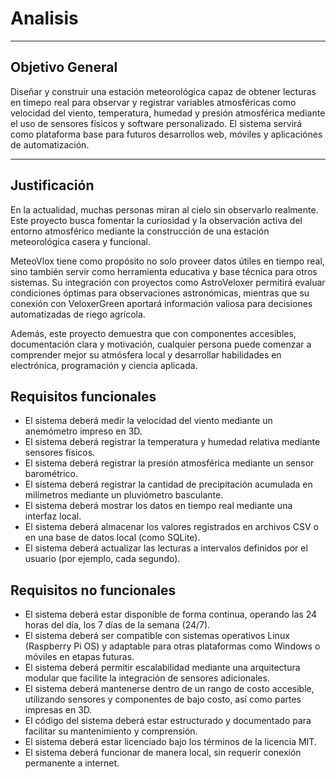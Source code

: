 # Analisis
___

## Objetivo General

Diseñar y construir una estación meteorológica capaz de obtener lecturas en timepo real para observar y registrar
variables atmosféricas como velocidad del viento, temperatura, humedad y presión atmosférica mediante
el uso de sensores físicos y software personalizado. El sistema servirá como plataforma base para futuros
desarrollos web, móviles y aplicaciónes de automatización.
___

## Justificación


En la actualidad, muchas personas miran al cielo sin observarlo realmente. Este proyecto busca fomentar la curiosidad y la observación activa del entorno atmosférico mediante la construcción de una estación meteorológica casera y funcional.

MeteoVlox tiene como propósito no solo proveer datos útiles en tiempo real, sino también servir como herramienta educativa y base técnica para otros sistemas. Su integración con proyectos como AstroVeloxer permitirá evaluar condiciones óptimas para observaciones astronómicas, mientras que su conexión con VeloxerGreen aportará información valiosa para decisiones automatizadas de riego agrícola.

Además, este proyecto demuestra que con componentes accesibles, documentación clara y motivación, cualquier persona puede comenzar a comprender mejor su atmósfera local y desarrollar habilidades en electrónica, programación y ciencia aplicada.

## Requisitos funcionales

- El sistema deberá medir la velocidad del viento mediante un anemómetro impreso en 3D.
- El sistema deberá registrar la temperatura y humedad relativa mediante sensores físicos.
- El sistema deberá registrar la presión atmosférica mediante un sensor barométrico.
- El sistema deberá registrar la cantidad de precipitación acumulada en milímetros mediante un pluviómetro basculante.
- El sistema deberá mostrar los datos en tiempo real mediante una interfaz local.
- El sistema deberá almacenar los valores registrados en archivos CSV o en una base de datos local (como SQLite).
- El sistema deberá actualizar las lecturas a intervalos definidos por el usuario (por ejemplo, cada segundo).


## Requisitos no funcionales

- El sistema deberá estar disponible de forma continua, operando las 24 horas del día, los 7 días de la semana (24/7).
- El sistema deberá ser compatible con sistemas operativos Linux (Raspberry Pi OS) y adaptable para otras plataformas como Windows o móviles en etapas futuras.
- El sistema deberá permitir escalabilidad mediante una arquitectura modular que facilite la integración de sensores adicionales.
- El sistema deberá mantenerse dentro de un rango de costo accesible, utilizando sensores y componentes de bajo costo, así como partes impresas en 3D.
- El código del sistema deberá estar estructurado y documentado para facilitar su mantenimiento y comprensión.
- El sistema deberá estar licenciado bajo los términos de la licencia MIT.
- El sistema deberá funcionar de manera local, sin requerir conexión permanente a internet.


